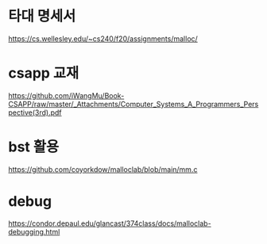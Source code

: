 # 타대 명세서
https://cs.wellesley.edu/~cs240/f20/assignments/malloc/

# csapp 교재
https://github.com/iWangMu/Book-CSAPP/raw/master/_Attachments/Computer_Systems_A_Programmers_Perspective(3rd).pdf

# bst 활용
https://github.com/coyorkdow/malloclab/blob/main/mm.c

# debug
https://condor.depaul.edu/glancast/374class/docs/malloclab-debugging.html